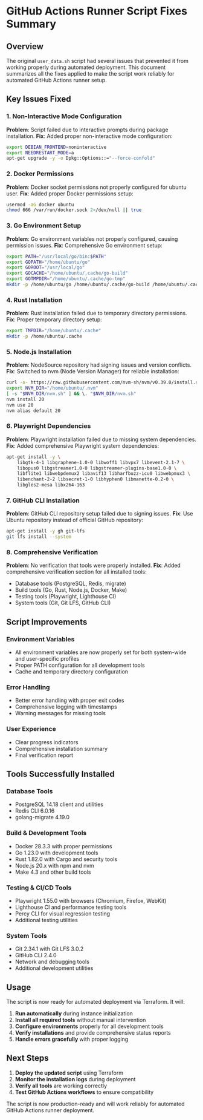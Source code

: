 # GitHub Actions Runner Script Fixes Summary

## Overview
The original `user_data.sh` script had several issues that prevented it from working properly during automated deployment. This document summarizes all the fixes applied to make the script work reliably for automated GitHub Actions runner setup.

## Key Issues Fixed

### 1. **Non-Interactive Mode Configuration**
**Problem**: Script failed due to interactive prompts during package installation.
**Fix**: Added proper non-interactive mode configuration:
```bash
export DEBIAN_FRONTEND=noninteractive
export NEEDRESTART_MODE=a
apt-get upgrade -y -o Dpkg::Options::="--force-confold"
```

### 2. **Docker Permissions**
**Problem**: Docker socket permissions not properly configured for ubuntu user.
**Fix**: Added proper Docker permissions setup:
```bash
usermod -aG docker ubuntu
chmod 666 /var/run/docker.sock 2>/dev/null || true
```

### 3. **Go Environment Setup**
**Problem**: Go environment variables not properly configured, causing permission issues.
**Fix**: Comprehensive Go environment setup:
```bash
export PATH="/usr/local/go/bin:$PATH"
export GOPATH="/home/ubuntu/go"
export GOROOT="/usr/local/go"
export GOCACHE="/home/ubuntu/.cache/go-build"
export GOTMPDIR="/home/ubuntu/.cache/go-tmp"
mkdir -p /home/ubuntu/go /home/ubuntu/.cache/go-build /home/ubuntu/.cache/go-tmp
```

### 4. **Rust Installation**
**Problem**: Rust installation failed due to temporary directory permissions.
**Fix**: Proper temporary directory setup:
```bash
export TMPDIR="/home/ubuntu/.cache"
mkdir -p /home/ubuntu/.cache
```

### 5. **Node.js Installation**
**Problem**: NodeSource repository had signing issues and version conflicts.
**Fix**: Switched to nvm (Node Version Manager) for reliable installation:
```bash
curl -o- https://raw.githubusercontent.com/nvm-sh/nvm/v0.39.0/install.sh | bash
export NVM_DIR="/home/ubuntu/.nvm"
[ -s "$NVM_DIR/nvm.sh" ] && \. "$NVM_DIR/nvm.sh"
nvm install 20
nvm use 20
nvm alias default 20
```

### 6. **Playwright Dependencies**
**Problem**: Playwright installation failed due to missing system dependencies.
**Fix**: Added comprehensive Playwright system dependencies:
```bash
apt-get install -y \
    libgtk-4-1 libgraphene-1.0-0 libwoff1 libvpx7 libevent-2.1-7 \
    libopus0 libgstreamer1.0-0 libgstreamer-plugins-base1.0-0 \
    libflite1 libwebpdemux2 libavif13 libharfbuzz-icu0 libwebpmux3 \
    libenchant-2-2 libsecret-1-0 libhyphen0 libmanette-0.2-0 \
    libgles2-mesa libx264-163
```

### 7. **GitHub CLI Installation**
**Problem**: GitHub CLI repository setup failed due to signing issues.
**Fix**: Use Ubuntu repository instead of official GitHub repository:
```bash
apt-get install -y gh git-lfs
git lfs install --system
```

### 8. **Comprehensive Verification**
**Problem**: No verification that tools were properly installed.
**Fix**: Added comprehensive verification section for all installed tools:
- Database tools (PostgreSQL, Redis, migrate)
- Build tools (Go, Rust, Node.js, Docker, Make)
- Testing tools (Playwright, Lighthouse CI)
- System tools (Git, Git LFS, GitHub CLI)

## Script Improvements

### **Environment Variables**
- All environment variables are now properly set for both system-wide and user-specific profiles
- Proper PATH configuration for all development tools
- Cache and temporary directory configuration

### **Error Handling**
- Better error handling with proper exit codes
- Comprehensive logging with timestamps
- Warning messages for missing tools

### **User Experience**
- Clear progress indicators
- Comprehensive installation summary
- Final verification report

## Tools Successfully Installed

### **Database Tools**
- PostgreSQL 14.18 client and utilities
- Redis CLI 6.0.16
- golang-migrate 4.19.0

### **Build & Development Tools**
- Docker 28.3.3 with proper permissions
- Go 1.23.0 with development tools
- Rust 1.82.0 with Cargo and security tools
- Node.js 20.x with npm and nvm
- Make 4.3 and other build tools

### **Testing & CI/CD Tools**
- Playwright 1.55.0 with browsers (Chromium, Firefox, WebKit)
- Lighthouse CI and performance testing tools
- Percy CLI for visual regression testing
- Additional testing utilities

### **System Tools**
- Git 2.34.1 with Git LFS 3.0.2
- GitHub CLI 2.4.0
- Network and debugging tools
- Additional development utilities

## Usage

The script is now ready for automated deployment via Terraform. It will:

1. **Run automatically** during instance initialization
2. **Install all required tools** without manual intervention
3. **Configure environments** properly for all development tools
4. **Verify installations** and provide comprehensive status reports
5. **Handle errors gracefully** with proper logging

## Next Steps

1. **Deploy the updated script** using Terraform
2. **Monitor the installation logs** during deployment
3. **Verify all tools** are working correctly
4. **Test GitHub Actions workflows** to ensure compatibility

The script is now production-ready and will work reliably for automated GitHub Actions runner deployment.
